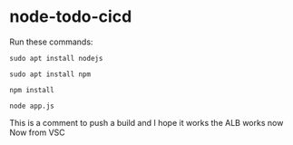 # node-todo-cicd

Run these commands:


`sudo apt install nodejs`


`sudo apt install npm`


`npm install`

`node app.js`

This is a comment to push a build and I hope it works
the ALB works now
Now from VSC
